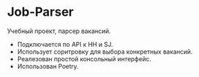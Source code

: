 # Job-Parser
Учебный проект, парсер вакансий.
- Подключается по API к HH и SJ.
- Использует соритровку для выбора конкретных вакансий.
- Реалезован простой консольный интерфейс.
- Использован Poetry.
